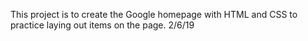 This project is to create the Google homepage with HTML and CSS to practice laying out items on the page.
2/6/19